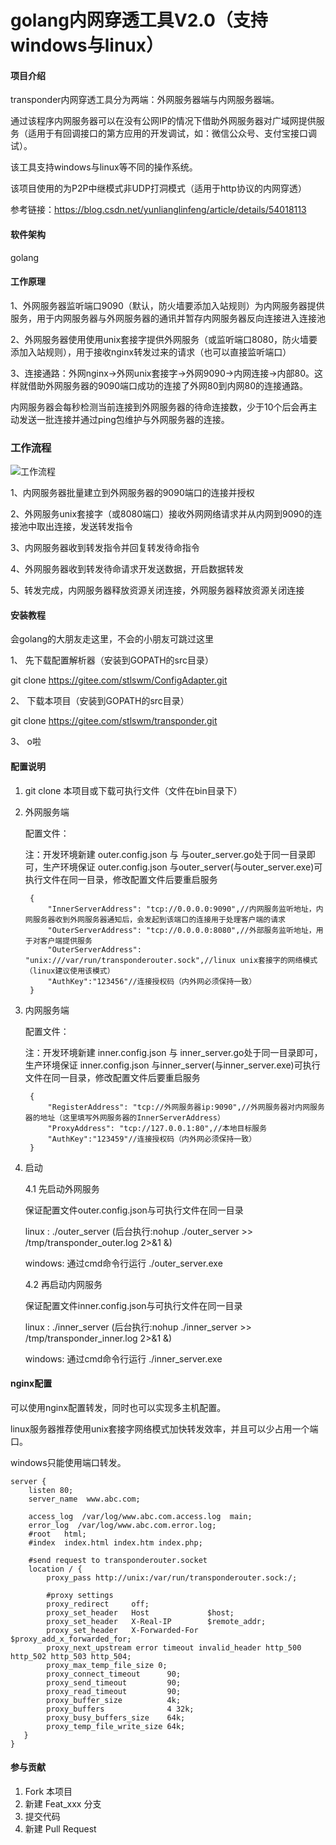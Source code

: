 # golang内网穿透工具V2.0（支持windows与linux）

#### 项目介绍
transponder内网穿透工具分为两端：外网服务器端与内网服务器端。

通过该程序内网服务器可以在没有公网IP的情况下借助外网服务器对广域网提供服务（适用于有回调接口的第方应用的开发调试，如：微信公众号、支付宝接口调试）。

该工具支持windows与linux等不同的操作系统。

该项目使用的为P2P中继模式非UDP打洞模式（适用于http协议的内网穿透）

参考链接：https://blog.csdn.net/yunlianglinfeng/article/details/54018113

#### 软件架构
golang


#### 工作原理

1、外网服务器监听端口9090（默认，防火墙要添加入站规则）为内网服务器提供服务，用于内网服务器与外网服务器的通讯并暂存内网服务器反向连接进入连接池

2、外网服务器使用使用unix套接字提供外网服务（或监听端口8080，防火墙要添加入站规则），用于接收nginx转发过来的请求（也可以直接监听端口）

3、连接通路：外网nginx->外网unix套接字->外网9090->内网连接->内部80。这样就借助外网服务器的9090端口成功的连接了外网80到内网80的连接通路。

内网服务器会每秒检测当前连接到外网服务器的待命连接数，少于10个后会再主动发送一批连接并通过ping包维护与外网服务器的连接。

### 工作流程

![工作流程](https://www.stlswm.com/uploads/20190119115122.jpg)

1、内网服务器批量建立到外网服务器的9090端口的连接并授权

2、外网服务unix套接字（或8080端口）接收外网网络请求并从内网到9090的连接池中取出连接，发送转发指令

3、内网服务器收到转发指令并回复转发待命指令

4、外网服务器收到转发待命请求开发送数据，开启数据转发

5、转发完成，内网服务器释放资源关闭连接，外网服务器释放资源关闭连接

#### 安装教程

会golang的大朋友走这里，不会的小朋友可跳过这里

1、 先下载配置解析器（安装到GOPATH的src目录）

git clone https://gitee.com/stlswm/ConfigAdapter.git

2、 下载本项目（安装到GOPATH的src目录）

git clone https://gitee.com/stlswm/transponder.git

3、 o啦


#### 配置说明

1. git clone 本项目或下载可执行文件（文件在bin目录下）

2. 外网服务端

    配置文件：
    
    注：开发环境新建 outer.config.json 与 与outer_server.go处于同一目录即可，生产环境保证 outer.config.json 与outer_server(与outer_server.exe)可执行文件在同一目录，修改配置文件后要重启服务

        
        { 
            "InnerServerAddress": "tcp://0.0.0.0:9090",//内网服务监听地址，内网服务器收到外网服务器通知后，会发起到该端口的连接用于处理客户端的请求
            "OuterServerAddress": "tcp://0.0.0.0:8080",//外部服务监听地址，用于对客户端提供服务
            "OuterServerAddress": "unix:///var/run/transponderouter.sock",//linux unix套接字的网络模式（linux建议使用该模式）
            "AuthKey":"123456"//连接授权码（内外网必须保持一致）
        }

3. 内网服务端

    配置文件：
    
    注：开发环境新建 inner.config.json 与 inner_server.go处于同一目录即可，生产环境保证 inner.config.json 与inner_server(与inner_server.exe)可执行文件在同一目录，修改配置文件后要重启服务
    
        
        {
            "RegisterAddress": "tcp://外网服务器ip:9090",//外网服务器对内网服务器的地址（这里填写外网服务器的InnerServerAddress）
            "ProxyAddress": "tcp://127.0.0.1:80",//本地目标服务
            "AuthKey":"123459"//连接授权码（内外网必须保持一致）
        }
    
4. 启动

   4.1 先启动外网服务 
   
   保证配置文件outer.config.json与可执行文件在同一目录
   
    
    linux : ./outer_server (后台执行:nohup ./outer_server >> /tmp/transponder_outer.log 2>&1 &)
    
    windows: 通过cmd命令行运行 ./outer_server.exe
        
   4.2 再启动内网服务
   
   保证配置文件inner.config.json与可执行文件在同一目录
   
    linux : ./inner_server (后台执行:nohup ./inner_server >> /tmp/transponder_inner.log 2>&1 &)
    
    windows: 通过cmd命令行运行 ./inner_server.exe
		
#### nginx配置

可以使用nginx配置转发，同时也可以实现多主机配置。

linux服务器推荐使用unix套接字网络模式加快转发效率，并且可以少占用一个端口。

windows只能使用端口转发。

    server {
		listen 80;
		server_name  www.abc.com;
	 
		access_log  /var/log/www.abc.com.access.log  main;
		error_log  /var/log/www.abc.com.error.log;
		#root   html;
		#index  index.html index.htm index.php;
	 
		#send request to transponderouter.socket
		location / {
			proxy_pass http://unix:/var/run/transponderouter.sock:/;
			
			#proxy settings
			proxy_redirect     off;
			proxy_set_header   Host             $host;
			proxy_set_header   X-Real-IP        $remote_addr;
			proxy_set_header   X-Forwarded-For  $proxy_add_x_forwarded_for;
			proxy_next_upstream error timeout invalid_header http_500 http_502 http_503 http_504;
			proxy_max_temp_file_size 0;
			proxy_connect_timeout      90;
			proxy_send_timeout         90;
			proxy_read_timeout         90;
			proxy_buffer_size          4k;
			proxy_buffers              4 32k;
			proxy_busy_buffers_size    64k;
			proxy_temp_file_write_size 64k;
	   }
	}

#### 参与贡献

1. Fork 本项目
2. 新建 Feat_xxx 分支
3. 提交代码
4. 新建 Pull Request